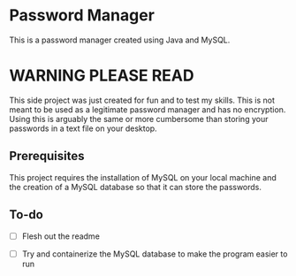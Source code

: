 # Password Manager
This is a password manager created using Java and MySQL.

# **WARNING PLEASE READ**
This side project was just created for fun and to test my skills.
This is not meant to be used as a legitimate password manager and has no encryption. 
Using this is arguably the same or more cumbersome than storing your passwords in a text file on your desktop.


## Prerequisites 
This project requires the installation of MySQL on your local machine and the creation of a MySQL database so that it can store the passwords.


## To-do
- [ ] Flesh out the readme
- [ ] Try and containerize the MySQL database to make the program easier to run

